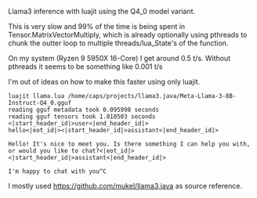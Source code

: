 Llama3 inference with luajit using the Q4_0 model variant.

This is very slow and 99% of the time is being spent in Tensor.MatrixVectorMultiply, which is already optionally using pthreads to chunk the outter loop to multiple threads/lua_State's of the function. 

On my system (Ryzen 9 5950X 16-Core) I get around 0.5 t/s. Without pthreads it seems to be something like 0.001 t/s

I'm out of ideas on how to make this faster using only luajit.

```
luajit llama.lua /home/caps/projects/llama3.java/Meta-Llama-3-8B-Instruct-Q4_0.gguf
reading gguf metadata took 0.095998 seconds
reading gguf tensors took 1.810503 seconds
<|start_header_id|>user<|end_header_id|>
hello<|eot_id|><|start_header_id|>assistant<|end_header_id|>

Hello! It's nice to meet you. Is there something I can help you with, or would you like to chat?<|eot_id|><|start_header_id|>assistant<|end_header_id|>

I'm happy to chat with you^C
```

I mostly used https://github.com/mukel/llama3.java as source reference.


